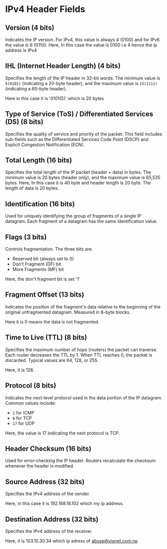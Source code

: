 # IPv4 Header Fields

## Version (4 bits)
Indicates the IP version. For IPv4, this value is always 4 (0100) and for IPv6 the value is 6 (0110).
Here, In this case the value is 0100 i.e 4 hence the ip address is IPv4

## IHL (Internet Header Length) (4 bits)
Specifies the length of the IP header in 32-bit words. The minimum value is `5(0101)` (indicating a 20-byte header), and the maximum value is `15(1111)` (indicating a 60-byte header).

Here in this case it is '0101(5)' which is 20 bytes

## Type of Service (ToS) / Differentiated Services (DS) (8 bits)
Specifies the quality of service and priority of the packet. This field includes sub-fields such as the Differentiated Services Code Point (DSCP) and Explicit Congestion Notification (ECN).

## Total Length (16 bits)
Specifies the total length of the IP packet (header + data) in bytes. The minimum value is 20 bytes (header only), and the maximum value is 65,535 bytes.
Here, In this case it is 40 byte and header length is 20 byte. The length of data is 20 bytes.

## Identification (16 bits)
Used for uniquely identifying the group of fragments of a single IP datagram. Each fragment of a datagram has the same identification value.

## Flags (3 bits)
Controls fragmentation. The three bits are:
- Reserved bit (always set to 0)
- Don't Fragment (DF) bit
- More Fragments (MF) bit  

Here, the don't fragment bit is set '1'
## Fragment Offset (13 bits)
Indicates the position of the fragment's data relative to the beginning of the original unfragmented datagram. Measured in 8-byte blocks.  

Here it is 0 means the data is not fragmented.

## Time to Live (TTL) (8 bits)
Specifies the maximum number of hops (routers) the packet can traverse. Each router decreases the TTL by 1. When TTL reaches 0, the packet is discarded. Typical values are 64, 128, or 255.

Here, it is 128.

## Protocol (8 bits)
Indicates the next-level protocol used in the data portion of the IP datagram. Common values include:
- `1` for ICMP
- `6` for TCP
- `17` for UDP

Here, the value is 17 indicating the next protocol is TCP.

## Header Checksum (16 bits)
Used for error-checking the IP header. Routers recalculate the checksum whenever the header is modified.

## Source Address (32 bits)
Specifies the IPv4 address of the sender.

Here, in this case it is 192.168.16.102 which my ip address.

## Destination Address (32 bits)
Specifies the IPv4 address of the receiver.

Here, it is 103.10.30.34 which ip adress of abuse@vianet.com.np
